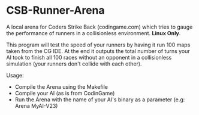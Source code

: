 # CSB-Runner-Arena
A local arena for Coders Strike Back (codingame.com) which tries to gauge the performance of runners in a collisionless environment. **Linux Only**.

This program will test the speed of your runners by having it run 100 maps taken from the CG IDE. At the end it outputs the total number of turns your AI took to finish all 100 races without an opponent in a collisionless simulation (your runners don't collide with each other).

Usage:
* Compile the Arena using the Makefile
* Compile your AI (as is from CodinGame)
* Run the Arena with the name of your AI's binary as a parameter (e.g: Arena MyAI-V23)
